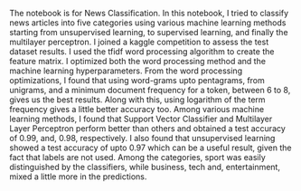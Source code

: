 The notebook is for News Classification.
In this notebook, I tried to classify news articles into five categories using various machine learning methods starting from unsupervised learning, to supervised learning, and finally the multilayer perceptron. I joined a kaggle competition to assess the test dataset results. I used the tfidf word processing algorithm to create the feature matrix.
I optimized both the word processing method and the machine learning hyperparameters.
From the word processing optimizations, I found that using word-grams upto pentagrams, from unigrams, and a minimum document frequency for a token, between 6 to 8, gives us the best results. Along with this, using logarithm of the term frequency gives a little better accuracy too.
Among various machine learning methods, I found that Support Vector Classifier and Multilayer Layer Perceptron perform better than others and obtained a test accuracy of 0.99, and, 0.98, respectively.
I also found that unsupervised learning showed a test accuracy of upto 0.97 which can be a useful result, given the fact that labels are not used.
Among the categories, sport was easily distinguished by the classifiers, while business, tech and, entertainment, mixed a little more in the predictions.

